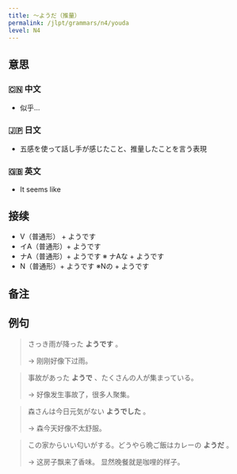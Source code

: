 ```yaml
---
title: 〜ようだ（推量）
permalink: /jlpt/grammars/n4/youda
level: N4
---
```


## 意思

### 🇨🇳 中文

- 似乎...

### 🇯🇵 日文

- 五感を使って話し手が感じたこと、推量したことを言う表現

### 🇬🇧 英文

- It seems like

## 接续

- V（普通形） + ようです
- イA（普通形）+ ようです
- ナA（普通形）+ ようです ※ ナAな + ようです
- N（普通形）+ ようです ※Nの + ようです

## 备注


## 例句

> さっき雨が降った **ようです** 。
>
> → 刚刚好像下过雨。

> 事故があった **ようで** 、たくさんの人が集まっている。
>
> → 好像发生事故了，很多人聚集。

> 森さんは今日元気がない **ようでした** 。
>
> → 森今天好像不太舒服。

> この家からいい匂いがする。どうやら晩ご飯はカレーの **ようだ** 。
>
> → 这房子飘来了香味。 显然晚餐就是咖哩的样子。


